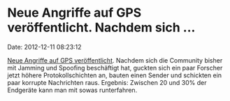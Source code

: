Neue Angriffe auf GPS veröffentlicht. Nachdem sich \...
=======================================================

Date: 2012-12-11 08:23:12

[Neue Angriffe auf GPS
veröffentlicht](http://users.ece.cmu.edu/~dbrumley/courses/18487-f12/readings/Nov28_GPS.pdf).
Nachdem sich die Community bisher mit Jamming und Spoofing beschäftigt
hat, guckten sich ein paar Forscher jetzt höhere Protokollschichten an,
bauten einen Sender und schickten ein paar korrupte Nachrichten raus.
Ergebnis: Zwischen 20 und 30% der Endgeräte kann man mit sowas
runterfahren.
